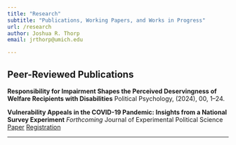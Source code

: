 ```yaml
---
title: "Research"
subtitle: "Publications, Working Papers, and Works in Progress"
url: /research
author: Joshua R. Thorp
email: jrthorp@umich.edu 

--- 
```


## Peer-Reviewed Publications

**Responsibility for Impairment Shapes the Perceived Deservingness of Welfare Recipients with Disabilities**
Political Psychology, (2024), 00, 1–24.


**Vulnerability Appeals in the COVID-19 Pandemic: Insights from a National Survey Experiment** 
*Forthcoming* Journal of Experimental Political Science
[Paper](ACCEPTED_JLJT2024_JEPS_COVID19.pdf) [Registration](JLJT_GroupVulnerabilityCOVID19_Preregistration.pdf)


----

